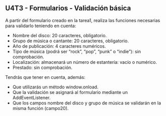 ## U4T3 - Formularios - Validación básica
A partir del formulario creado en la tarea1, realiza las funciones necesarias  para validarlo teniendo en cuenta:
- Nombre del disco: 20 caracteres, obligatorio.
- Grupo de música o cantante: 20 caracteres, obligatorio.
- Año de publicación: 4 caracteres numéricos.
- Tipo de música (podrá ser “rock”, “pop”, “punk” o “indie”): sin comprobación.
- Localización: almacenará un número de estantería: vacío o numérico.
- Prestado: sin comprobación.

Tendrás que tener en cuenta, además:

- Que utilizarás un método window.onload.
- Que la validación se asignará al formulario mediante un AddEventListener.
- Que los campos nombre del disco y grupo de música se validarán en la misma  función (campo20).
